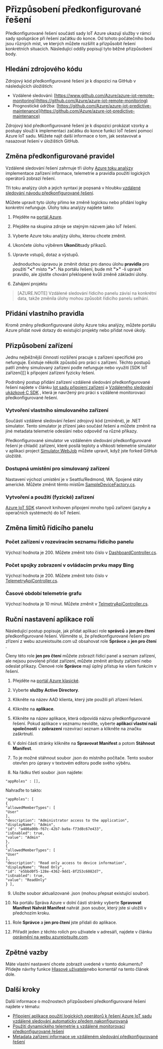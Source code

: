 <properties
    pageTitle="Přizpůsobení automaticky předem nakonfigurovaná řešení | Microsoft Azure"
    description="Obsahuje pokyny, jak přizpůsobit Azure IoT sadu automaticky předem nakonfigurovaná řešení."
    services=""
    suite="iot-suite"
    documentationCenter=".net"
    authors="aguilaaj"
    manager="timlt"
    editor=""/>

<tags
     ms.service="iot-suite"
     ms.devlang="dotnet"
     ms.topic="article"
     ms.tgt_pltfrm="na"
     ms.workload="na"
     ms.date="10/11/2016"
     ms.author="aguilaaj"/>

# <a name="customize-a-preconfigured-solution"></a>Přizpůsobení předkonfigurované řešení

Předkonfigurované řešení součástí sady IoT Azure ukazují služby v rámci sady spolupráce při řešení začátku do konce. Od tohoto počátečního bodu jsou různých míst, ve kterých můžete rozšířit a přizpůsobit řešení konkrétních situacích. Následující oddíly popisují tyto běžné přizpůsobení body.

## <a name="finding-the-source-code"></a>Hledání zdrojového kódu

Zdrojový kód předkonfigurované řešení je k dispozici na GitHub v následujících úložištích:

- Vzdálené sledování: [https://www.github.com/Azure/azure-iot-remote-monitoring](https://github.com/Azure/azure-iot-remote-monitoring)
- Prognostické údržba: [https://github.com/Azure/azure-iot-predictive-maintenance](https://github.com/Azure/azure-iot-predictive-maintenance)

Zdrojový kód předkonfigurované řešení je k dispozici prokázat vzorky a postupy slouží k implementaci začátku do konce funkcí IoT řešení pomocí Azure IoT sadu. Můžete najít další informace o tom, jak sestavovat a nasazovat řešení v úložištích GitHub.

## <a name="changing-the-preconfigured-rules"></a>Změna předkonfigurované pravidel

Vzdálené sledování řešení zahrnuje tři úlohy [Azure toku analýzy](https://azure.microsoft.com/services/stream-analytics/) implementace zařízení informace, telemetrie a pravidla použití logických operátorů zobrazí řešení.

Tři toku analýzy úloh a jejich syntaxi je popsaná v hloubku [vzdálené sledování návodu předkonfigurované řešení](iot-suite-remote-monitoring-sample-walkthrough.md). 

Můžete upravit tyto úlohy přímo ke změně logickou nebo přidání logiky konkrétní nefunguje. Úlohy toku analýzy najdete takto:
 
1. Přejděte na [portál Azure](https://portal.azure.com).
2. Přejděte na skupina zdroje se stejným názvem jako IoT řešení. 
3. Vyberte Azure toku analýzy úlohu, kterou chcete změnit. 
4. Ukončete úlohu výběrem **Ukončit**sady příkazů. 
5. Upravte vstupů, dotaz a výstupů.

    Jednoduchou úpravou je změnit dotaz pro danou úlohu **pravidla** pro použití **"<"** místo **">"**. Na portálu řešení, bude mít **">"** -li upravit pravidlo, ale zjistíte chování překlopené kvůli změně základní úlohy.

6. Zahájení projektu

> [AZURE.NOTE] Vzdálené sledování řídicího panelu závisí na konkrétní data, takže změnila úlohy mohou způsobit řídicího panelu selhání.

## <a name="adding-your-own-rules"></a>Přidání vlastního pravidla

Kromě změny předkonfigurované úlohy Azure toku analýzy, můžete portálu Azure přidat nové dotazy do existující projekty nebo přidat nové úkoly.

## <a name="customizing-devices"></a>Přizpůsobení zařízení

Jednu nejběžnější činností rozšíření pracuje s zařízení specifické pro nefunguje. Existuje několik způsobů pro práci s zařízení. Těchto postupů patří změny simulovaný zařízení podle nefunguje nebo využití [SDK IoT zařízení][] k připojení zařízení fyzicky řešení.

Podrobný postup přidání zařízení vzdálené sledování předkonfigurované řešení najdete v článku [Iot sadu připojení zařízení](iot-suite-connecting-devices.md) a [Vzdáleného sledování ukázkové C SDK](https://github.com/Azure/azure-iot-sdks/tree/master/c/serializer/samples/remote_monitoring) , která je navržený pro práci s vzdálené monitorovací předkonfigurované řešení.

### <a name="creating-your-own-simulated-device"></a>Vytvoření vlastního simulovaného zařízení

Součástí vzdálené sledování řešení zdrojový kód (zmíněné), je .NET simulator. Tento simulator je zřízení jako součást řešení a můžete změnit na jiné metadata telemetrie odeslání nebo odpověď na různé příkazy.

Předkonfigurované simulator ve vzdáleném sledování předkonfigurované řešení je chladič zařízení, které posílá teploty a vlhkosti telemetrie simulator v aplikaci project [Simulator.WebJob](https://github.com/Azure/azure-iot-remote-monitoring/tree/master/Simulator/Simulator.WebJob) můžete upravit, když jste forked GitHub úložiště.

### <a name="available-locations-for-simulated-devices"></a>Dostupná umístění pro simulovaný zařízení

Nastavení výchozí umístění je v Seattlu/Redmond, WA, Spojené státy americké. Můžete změnit těmto místům [SampleDeviceFactory.cs][lnk-sample-device-factory].


### <a name="building-and-using-your-own-physical-device"></a>Vytvoření a použití (fyzické) zařízení

[Azure IoT SDK](https://github.com/Azure/azure-iot-sdks) stanovit knihoven připojení mnoho typů zařízení (jazyky a operačních systémech) do IoT řešení.

## <a name="modifying-dashboard-limits"></a>Změna limitů řídicího panelu

### <a name="number-of-devices-displayed-in-dashboard-dropdown"></a>Počet zařízení v rozevíracím seznamu řídicího panelu

Výchozí hodnota je 200. Můžete změnit toto číslo v [DashboardController.cs][lnk-dashboard-controller].

### <a name="number-of-pins-to-display-in-bing-map-control"></a>Počet spojky zobrazení v ovládacím prvku mapy Bing

Výchozí hodnota je 200. Můžete změnit toto číslo v [TelemetryApiController.cs][lnk-telemetry-api-controller-01].

### <a name="time-period-of-telemetry-graph"></a>Časové období telemetrie grafu

Výchozí hodnota je 10 minut. Můžete změnit v [TelmetryApiController.cs][lnk-telemetry-api-controller-02].

## <a name="manually-setting-up-application-roles"></a>Ruční nastavení aplikace rolí

Následující postup popisuje, jak přidat aplikaci role **správců** a **jen pro čtení** předkonfigurované řešení. Všimněte si, že předkonfigurované řešení pro zřízení z webu azureiotsuite.com už obsahovat role **Správce** a **jen pro čtení** .

Členy této role **jen pro čtení** můžete zobrazit řídicí panel a seznam zařízení, ale nejsou povolené přidat zařízení, můžete změnit atributy zařízení nebo odeslat příkazy.  Členové role **Správce** mají úplný přístup ke všem funkcím v řešení.

1. Přejděte na [portál Azure klasické][lnk-classic-portal].

2. Vyberte **služby Active Directory**.

3. Klikněte na název AAD klienta, který jste použili při zřízení řešení.

4. Klikněte na **aplikace**.

5. Klikněte na název aplikace, která odpovídá názvu předkonfigurované řešení. Pokud aplikace v seznamu nevidíte, vyberte **aplikací vlastní naší společnosti** v **zobrazení** rozevírací seznam a klikněte na značku zaškrtnutí.

6.  V dolní části stránky klikněte na **Spravovat Manifest** a potom **Stáhnout Manifest**.

7. To je možné stáhnout soubor .json do místního počítače.  Tento soubor otevřen pro úpravy v textovém editoru podle svého výběru.

8. Na řádku třetí soubor .json najdete:

  ```
  "appRoles" : [],
  ```
  Nahraďte to takto:

  ```
  "appRoles": [
  {
  "allowedMemberTypes": [
  "User"
  ],
  "description": "Administrator access to the application",
  "displayName": "Admin",
  "id": "a400a00b-f67c-42b7-ba9a-f73d8c67e433",
  "isEnabled": true,
  "value": "Admin"
  },
  {
  "allowedMemberTypes": [
  "User"
  ],
  "description": "Read only access to device information",
  "displayName": "Read Only",
  "id": "e5bbd0f5-128e-4362-9dd1-8f253c6082d7",
  "isEnabled": true,
  "value": "ReadOnly"
  } ],
  ```

9. Uložte soubor aktualizované .json (mohou přepsat existující soubor).

10.  Na portálu Správa Azure v dolní části stránky vyberte **Spravovat Manifest** **Nahrát Manifest** nahrát .json soubor, který jste si uložili v předchozím kroku.

11. Role **Správce** a **jen pro čtení** jste přidali do aplikace.

12. Přiřadit jeden z těchto rolích pro uživatele v adresáři, najdete v článku [oprávnění na webu azureiotsuite.com][lnk-permissions].

## <a name="feedback"></a>Zpětné vazby

Máte vlastní nastavení chcete zobrazit uvedené v tomto dokumentu? Přidejte návrhy funkce [Hlasové uživatele](https://feedback.azure.com/forums/321918-azure-iot)nebo komentář na tento článek dole. 

## <a name="next-steps"></a>Další kroky

Další informace o možnostech přizpůsobení předkonfigurované řešení najdete v tématu:

- [Připojení aplikace použití logických operátorů k řešení Azure IoT sadu vzdálené sledování automaticky předem nakonfigurovaná][lnk-logicapp]
- [Použití dynamického telemetrie s vzdálené monitorovací předkonfigurované řešení][lnk-dynamic]
- [Metadata zařízení informace ve vzdáleném sledování předkonfigurované řešení][lnk-devinfo]

[lnk-logicapp]: iot-suite-logic-apps-tutorial.md
[lnk-dynamic]: iot-suite-dynamic-telemetry.md
[lnk-devinfo]: iot-suite-remote-monitoring-device-info.md

[Zařízení IoT SDK]: https://azure.microsoft.com/documentation/articles/iot-hub-sdks-summary/
[lnk-permissions]: iot-suite-permissions.md
[lnk-dashboard-controller]: https://github.com/Azure/azure-iot-remote-monitoring/blob/3fd43b8a9f7e0f2774d73f3569439063705cebe4/DeviceAdministration/Web/Controllers/DashboardController.cs#L27
[lnk-telemetry-api-controller-01]: https://github.com/Azure/azure-iot-remote-monitoring/blob/3fd43b8a9f7e0f2774d73f3569439063705cebe4/DeviceAdministration/Web/WebApiControllers/TelemetryApiController.cs#L27
[lnk-telemetry-api-controller-02]: https://github.com/Azure/azure-iot-remote-monitoring/blob/e7003339f73e21d3930f71ceba1e74fb5c0d9ea0/DeviceAdministration/Web/WebApiControllers/TelemetryApiController.cs#L25 
[lnk-sample-device-factory]: https://github.com/Azure/azure-iot-remote-monitoring/blob/master/Common/Factory/SampleDeviceFactory.cs#L40
[lnk-classic-portal]: https://manage.windowsazure.com
